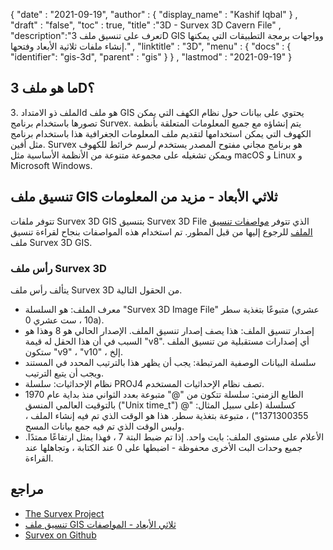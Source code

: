 {
  "date" : "2021-09-19",
  "author" : {
    "display_name" : "Kashif Iqbal"
} ,
  "draft" : "false",
  "toc" : true,
  "title" :"3D - Survex 3D Cavern File" ,
  "description":"تعرف على تنسيق ملف 3D GIS وواجهات برمجة التطبيقات التي يمكنها إنشاء ملفات ثلاثية الأبعاد وفتحها." ,
  "linktitle" : "3D",
  "menu" : {
    "docs" : {
      "identifier": "gis-3d",
      "parent" : "gis"
}
} ,
  "lastmod" : "2021-09-19"
}

## ما هو ملف 3D؟

الملف ذو الامتداد .3d هو ملف GIS يحتوي على بيانات حول نظام الكهف التي يمكن تصورها باستخدام برنامج Survex. يتم إنشاؤه مع جميع المعلومات المتعلقة بأنظمة الكهوف التي يمكن استخدامها لتقديم ملف المعلومات الجغرافية هذا باستخدام برنامج مثل أفين. Survex هو برنامج مجاني مفتوح المصدر يستخدم لرسم خرائط للكهوف ويمكن تشغيله على مجموعة متنوعة من الأنظمة الأساسية مثل macOS و Linux و Microsoft Windows.

## تنسيق ملف GIS ثلاثي الأبعاد - مزيد من المعلومات

تتوفر ملفات Survex 3D GIS بتنسيق Survex 3D File الذي تتوفر [مواصفات تنسيق الملف](https://survex.com/docs/3dformat.htm) للرجوع إليها من قبل المطور. تم استخدام هذه المواصفات بنجاح لقراءة تنسيق ملف Survex 3D GIS.

### رأس ملف Survex 3D

يتألف رأس ملف Survex 3D من الحقول التالية.

* معرف الملف: هو السلسلة "Survex 3D Image File" متبوعًا بتغذية سطر (عشري 10 ، ست عشري 0a).
* إصدار تنسيق الملف: هذا يصف إصدار تنسيق الملف. الإصدار الحالي هو 8 وهذا هو السبب في أن هذا الحقل له قيمة "v8". أي إصدارات مستقبلية من تنسيق الملف ستكون "v9" ، "v10" ، إلخ.
* سلسلة البيانات الوصفية المرتبطة: يجب أن يظهر هذا بالترتيب المحدد في المستند ويجب أن يتبع الترتيب.
* نظام الإحداثيات: سلسلة PROJ4 تصف نظام الإحداثيات المستخدم.
* الطابع الزمني: سلسلة تتكون من "@" متبوعة بعدد الثواني منذ بداية عام 1970 بالتوقيت العالمي المنسق ("Unix time_t") كسلسلة (على سبيل المثال: "@ 1371300355") ، متبوعة بتغذية سطر. هذا هو الوقت الذي تم فيه إنشاء الملف ، وليس الوقت الذي تم فيه جمع بيانات المسح.
* الأعلام على مستوى الملف: بايت واحد. إذا تم ضبط البتة 7 ، فهذا يمثل ارتفاعًا ممتدًا. جميع وحدات البت الأخرى محفوظة - اضبطها على 0 عند الكتابة ، وتجاهلها عند القراءة.

## مراجع

* [The Survex Project](https://survex.com/)
* [تنسيق ملف GIS ثلاثي الأبعاد - المواصفات](https://survex.com/docs/3dformat.htm)
* [Survex on Github](https://survex.com/cvs.html)

